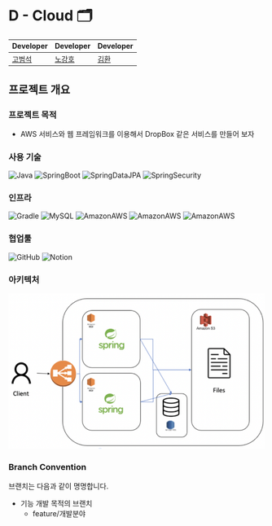 # D - Cloud 🗂


| Developer                          | Developer                             | Developer                          | 
|------------------------------------|---------------------------------------|------------------------------------|
| [고범석](https://github.com/qjatjr29) | [노강호](https://github.com/kangho-Noh) | [김환](https://github.com/hwankim123) |

## 프로젝트 개요

### 프로젝트 목적

- AWS 서비스와 웹 프레임워크를 이용해서 DropBox 같은 서비스를 만들어 보자

### 사용 기술

![Java](https://img.shields.io/badge/-Java%2011-007396?style=plastic&logo=java&logoColor=white)
![SpringBoot](https://img.shields.io/badge/-Spring%20Boot%202.7.0-6DB33F?style=plastic&logo=Spring%20Boot&logoColor=white)
![SpringDataJPA](https://img.shields.io/badge/-Spring%20Data%20JPA%202.7.1-6D933F?style=plastic&logo=Spring&logoColor=white)
![SpringSecurity](https://img.shields.io/badge/-Spring%20Security-6DB33F?style=plastic&logo=SpringSecurity&logoColor=white)

### 인프라

![Gradle](https://img.shields.io/badge/-Gradle%207.2-02303A?style=plastic&logo=Gradle&logoColor=white)
![MySQL](https://img.shields.io/badge/MySQL%208.028-4479A1?style=plastic&logo=MySQL&logoColor=white)
![AmazonAWS](https://img.shields.io/badge/AWS%20S3-232F3E?style=plastic&logo=AmazonAWS&logoColor=white)
![AmazonAWS](https://img.shields.io/badge/AWS%20RDS-232F6E?style=plastic&logo=AmazonAWS&logoColor=white)
![AmazonAWS](https://img.shields.io/badge/AWS%20EC2-232F8E?style=plastic&logo=AmazonAWS&logoColor=white)

### 협업툴

![GitHub](https://img.shields.io/badge/-GitHub-181717?style=plastic&logo=GitHub&logoColor=white)
![Notion](https://img.shields.io/badge/-Notion-000000?style=plastic&logo=Notion&logoColor=white)

### 아키텍처
![img.png](img.png)

### Branch Convention
브랜치는 다음과 같이 명명합니다.

- 기능 개발 목적의 브랜치
    - feature/개발분야
    